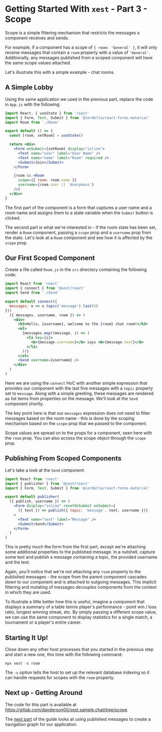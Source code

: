 # Getting Started With `xest` - Part 3 - Scope

Scope is a simple filtering mechanism that restricts the messages a component receives and sends. 

For example, if a component has a scope of `{ room: 'General' }`, it will only receive messages that contain a `room` 
property with a value of `'General'`. Additionally, any messages published from a scoped component will have the same 
scope values attached.

Let's illustrate this with a simple example - chat rooms.

## A Simple Lobby

Using the same application we used in the previous part, replace the code in `App.js` with the following:

```jsx
import React, { useState } from 'react'
import { Form, Text, Submit } from '@cordelta/react-forms-material'
import Room from './Room'

export default () => {
  const [room, setRoom] = useState()

  return <div>
    <Form onSubmit={setRoom} display="inline">
      <Text name="user" label="User Name" />
      <Text name="name" label="Room" required />
      <Submit>Join</Submit>
    </Form>

    {room && <Room
      scope={{ room: room.name }}
      username={room.user || 'Anonymous'}
    />}
  </div>
}
```

The first part of the component is a form that captures a user name and a room name and assigns them to a state
variable when the `Submit` button is clicked.

The second part is what we're interested in - if the room state has been set, render a `Room` component, passing a
`scope` prop and a `username` prop from the state. Let's look at a `Room` component and see how it is affected by the
`scope` prop.

## Our First Scoped Component

Create a file called `Room.js` in the `src` directory containing the following code:

```jsx
import React from 'react'
import { connect } from '@xest/react'
import Send from './Send'

export default connect({
  messages: o => o.topic('message').last(5)
})(
  ({ messages, username, room }) => (
    <div>
      <h3>Hello, {username}, welcome to the {room} chat room!</h3>
      <ul>
        {messages.map((message, i) => (
          <li key={i}>
            <b>{message.username}</b> says <b>{message.text}</b>
          </li>
        ))}
      </ul>
      <Send username={username} />
    </div>
  )
)
```

Here we are using the `connect` HoC with another simple expression that provides our component with the last five 
messages with a `topic` property set to `message`. Along with a simple greeting, these messages are rendered as list
items from properties on the message. We'll look at the `Send` component shortly.

The key point here is that our `messages` expression does not need to filter messages based on the room name - this is
done by the scoping mechanism based on the `scope` prop that we passed to the component. 

<p class="yellowTip">
  Scope values are spread on to the props for a component, seen here with the <code>room</code> prop. You can also 
  access the scope object through the <code>scope</code> prop.
</p>

## Publishing From Scoped Components

Let's take a look at the `Send` component.

```jsx
import React from 'react'
import { publisher } from '@xest/react'
import { Form, Text, Submit } from '@cordelta/react-forms-material'

export default publisher(
  ({ publish, username }) => (
    <Form display="inline" resetOnSubmit onSubmit={
      ({ text }) => publish({ topic: 'message', text, username })}
    >
      <Text name="text" label="Message" />
      <Submit>Send</Submit>
    </Form>
  )
)
```

This is pretty much the form from the first part, except we're attaching some additional properties to the published
message. In a nutshell, capture some text and publish a message containing a topic, the provided username and the text.

Again, you'll notice that we're not attaching any `room` property to the published messages - the scope from the parent
component cascades down to our component and is attached to outgoing messages. This implicit filtering and mutating of 
messages *decouples* components from the context in which they are used.

To illustrate a little better how this is useful, imagine a component that displays a summary of a table tennis 
player's performance - point win / loss ratio, longest winning streak, etc. By simply passing a different scope value, 
we can use the same component to display statistics for a single match, a tournament or a player's entire career.

## Starting It Up!

Close down any other host processes that you started in the previous step and start a new one, this time with the
following command:

```shell
npx xest -s room
```

The `-s` option tells the host to set up the relevant database indexing so it can handle requests for scopes with the
`room` property.

## Next up - Getting Around

The code for this part is available at https://gitlab.com/danderson00/xest.sample.chat/tree/scope.

The [next part](4-navigation.md) of the guide looks at using published messages to create a navigation graph for our
application.
